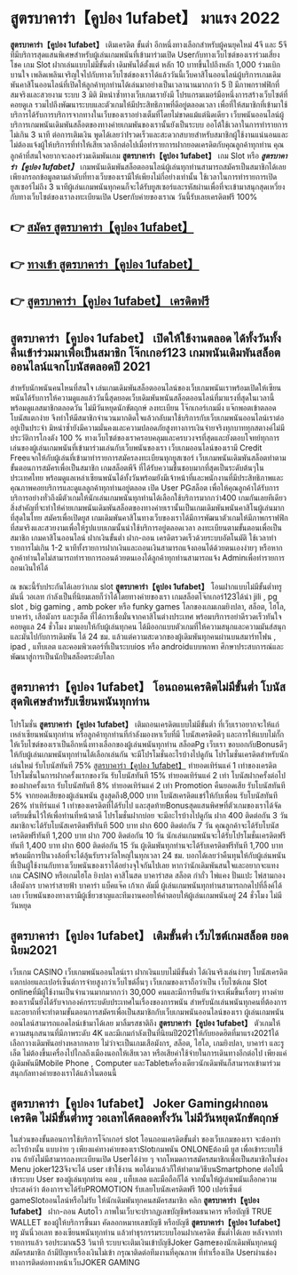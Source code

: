 # สูตรบาคาร่า【คูปอง 1ufabet】  มาแรง 2022

**สูตรบาคาร่า【คูปอง 1ufabet】** เติมเครดิต ขั้นต่ำ  อีกหนึ่งทางเลือกสำหรับผู้คนยุคใหม่ 4จี และ 5จี ที่มีบริการสุดแสนพิเศษสำหรับผู้เล่นเกมพนันที่เข้ามาร่วมเปิด Userกับทางเว็บไซต์ของเราร่วมเสี่ยงโชค เกม Slot  ฝากเล่นแบบไม่มีขั้นต่ำ เดิมพันได้ตั้งแต่ หลัก 10 บาทขึ้นไปถึงหลัก 1,000 ร่วมเบิกบานใจ เพลิดเพลินเจริญใจไปกับทางเว็บไซต์ของเราได้แล้ววันนี้เว็บคาสิโนออนไลน์ผู้บริการเกมเดิมพันคาสิโนออนไลน์ที่เปิดให้ลูกค้าทุกท่านได้เล่นมาอย่างเป็นเวลานานมากกว่า 5 ปี มีภาพกราฟฟิกที่สมจริงและสวยงาม ระบบ 3 มิติ
มิหนำซ้ำทางเว็บเกมเรายังมี โปรแกรมเมอร์มือหนึ่งการสร้างเว็บไซต์ที่คอยดูเล  รวมไปถึงพัฒนาระบบและตัวเกมให้มีประสิทธิภาพที่ดีอยู่ตลอดเวลา เพื่อที่ให้สมาชิกที่เข้ามาใช้บริการได้รับการบริการจากทางในเว็บของเราอย่างเต็มที่โดยไม่ขาดแม้แต่นิดเดียว เว็บพนันออนไลน์ผู้บริการเกมพนันเดิมพันสล็อตของทางค่ายเกมพันของเรานั้นยังเป็นระบบ ออโต้ใช้เวลาในการทำรายการไม่เกิน 3 นาที ต่อการเติมเงิน พูดได้เลยว่าIรวดเร็วและสะดวกสบายสำหรับสมาชิกผู้ใช้งานแน่นอนและไม่ต้องแจ้งผู้ให้บริการที่ทำให้เสียเวลาอีกต่อไปเมื่อทำรายการฝากยอดเครดิตกับคุณลูกค้าทุกท่าน
คุณลูกค้าที่สนใจอยากจะลองร่วมเดิมพันเกม **สูตรบาคาร่า【คูปอง 1ufabet】** เกม Slot  หรือ ***สูตรบาคาร่า【คูปอง 1ufabet】*** เกมพนันเดิมพันสล็อตออนไลน์ผู้เล่นทุกท่านสามารถสมัครเป็นสมาชิกได้เลยเพียงกรอกข้อมูลตามลำดับที่ทางเว็บของเรามีให้เพียงไม่กี่อย่างเท่านั้น ใช้เวลาในการทำรายการเปิดยูสเซอร์ไม่ถึง 3 นาทีผู้เล่นเกมพนันทุกคนก็จะได้รับยูสเซอร์และรหัสผ่านเพื่อที่จะเข้ามาสนุกสุดเหวี่ยงกับทางเว็บไซต์ของเราลงทะเบียนเปิด Userกับค่ายของเราณ วันนี้รับเลยเครดิตฟรี 100%

## 👉 [สมัคร สูตรบาคาร่า【คูปอง 1ufabet】](https://archa888.com/)
## 👉 [ทางเข้า สูตรบาคาร่า【คูปอง 1ufabet】](https://archa888.com/)
## 👉 [สูตรบาคาร่า【คูปอง 1ufabet】 เครดิตฟรี](https://archa888.com/)

## สูตรบาคาร่า【คูปอง 1ufabet】 เปิดให้ใช้งานตลอด ได้ทั้งวันทั้งคืนเข้าร่วมมาเพื่อเป็นสมาชิก โจ๊กเกอร์123 เกมพนันเดิมพันสล็อตออนไลน์แจกโบนัสตลอดปี 2021

สำหรับนักพนันคนไหนที่สนใจ เล่นเกมเดิมพันสล็อตออนไลน์ของเว็บเกมพนันเราพร้อมเปิดให้เซียนพนันได้รับการให้ความดูแลแล้ววันนี้สุดยอดเว็บเดิมพันพนันสล็อตออนไลน์ที่มาแรงที่สุดในเวลานี้ พร้อมดูแลสมาชิกตลอดวัน ไม่มีวันหยุดนักขัตฤกษ์ ลงทะเบียน โจ๊กเกอร์เกมมิ่ง แจ๊กพอตเข้าตลอด โบนัสแตกง่าย จึงทำให้มีสมาชิกจำนวนมากติดใจแล้วกลับมาใช้บริการกับเว็บเกมพนันออนไลน์เราต่ออยู่เป็นประจำ มิหนำซ้ำยังมีความมั่นคงและความปลอดภัยสูงทางการเงินจ่ายจริงทุกบาททุกสตางค์ไม่มีประวัติการโกงตัง 100 % ทางเว็บไซต์ของเราครอบคลุมและครบวงจรที่สุดและยังตอบโจทย์ทุกการเล่นของผู้เล่นเกมพนันที่เข้ามาร่วมเล่นกับเว็บพนันของเรา
เว็บเกมออนไลน์ของเรามี Credit Freeแจกให้กับผู้เล่นที่เข้ามาทำรายการสมัครลงทะเบียนทุกยูสเซอร์ เว็บเกมพนันเดิมพันสล็อตทำตามขั้นตอนการสมัครเพื่อเป็นสมาชิก เกมสล็อตพีจี ที่ได้รับความชื่นชอบมากที่สุดเป็นระดับต้นๆในประเทศไทย พร้อมดูแลเหล่าเซียนพนันได้ทั้งวันพร้อมยังมีเจ้าหน้าที่และพนักงานที่มีประสิทธิภาพและคุณภาพคอยบริการและดูแลลูกค้าทุกท่านอยู่ตลอด เปิด User PGสล็อต เพื่อให้คุณลูกค้าได้รับการบริการอย่างทั่วถึงมีตัวเกมให้นักเล่นเกมพนันทุกท่านได้เลือกใช้บริการมากกว่า400 เกมกันเลยทีเดียว
สิ่งสำคัญที่จะทำให้ค่ายเกมพนันเดิมพันสล็อตของทางค่ายเรานั้นเป็นเกมเดิมพันพนันคาสิโนผู้เล่นมากที่สุดในไทย สมัครเพื่อเปิดยูส  เกมเดิมพันคาสิโนทางเว็บของเราได้มีการพัฒนาตัวเกมให้มีภาพกราฟฟิกที่สมจริงและสวยงามเพื่อให้รูปแบบเกมนั้นน่าใช้บริการอยู่ตลอดเวลา ลงทะเบียนตามขั้นตอนเพื่อเป็นสมาชิก เกมคาสิโนออนไลน์ ฝากเงินขั้นต่ำ ฝาก-ถอน เครดิตรวดเร็วด้วยระบบอัตโนมัติ ใช้เวลาทำรายการไม่เกิน 1-2 นาทีทั้งรายการฝากเงินและถอนเงินสามารถแจ้งถอนได้ด้วยตนเองง่ายๆ หรือหากลูกค้าท่านใดไม่สามารถทำรายการถอนด้วยตนเองได้ลูกค้าทุกท่านสามารถแจ้ง Adminเพื่อทำรายการถอนเงินให้ได้

ณ ขณะนี้รับประกันได้เลยว่าเกม slot  **สูตรบาคาร่า【คูปอง 1ufabet】** โอนฝากแบบไม่มีขั้นต่ำทรู มันนี่ วอเลท กำลังเป็นที่นิยมเลยก็ว่าได้โดยทางค่ายของเรา เกมสล็อตโจ๊กเกอร์123ได้นำ  jili , pg slot , big gaming , amb poker หรือ funky games โลกของเกมเกมยิงปลา, สล็อต, ไฮโล, บาคาร่า, เสือมังกร และรูเล็ต ที่ได้การเชื่อมั่นจากคาสิโนต่างประเทศ พร้อมบริการอย่าดีรวดเร็วทันใจคอยดูแล 24 ชั่วโมง มามอบให้กับผู้เล่นทุกคน ได้มีออกแบบตัวเกมที่ให้ความสนุกและความมันส์สนุกและมันไปกับการเดิมพัน ได้ 24 ชม. แล้วแต่ความสะดวกของผู้เดิมพันทุกคนผ่านบนสมาร์ทโฟน , ipad , แท็บเลต และคอมพิวเตอร์ที่เป็นระบบios หรือ androidแบบพกพา ศึกษาประสบการณ์และพัฒนาสู่การเป็นนักปั่นสล็อตระดับโลก

## สูตรบาคาร่า【คูปอง 1ufabet】 โอนถอนเครดิตไม่มีขั้นต่ำ โบนัสสุดพิเศษสำหรับเซียนพนันทุกท่าน

โปรโมชั่น **สูตรบาคาร่า【คูปอง 1ufabet】** เติมถอนเครดิตแบบไม่มีขั้นต่ำ ที่เว็บเราอยากจะให้แก่  เหล่าเซียนพนันทุกท่าน หรือลูกค้าทุกท่านที่กำลังมองหาเว็บที่มี โบนัสเครดิตดีๆ และการให้แบบไม่กั๊ก ให้เว็บไซต์ของเราเป็นอีกหนึ่งทางเลือกของผู้เล่นพนันทุกท่าน สล็อตPg เว็บเรา ขอบอกกับBonusดีๆ ให้กับผู้เล่นเกมพนันทุกท่านได้เลือกเล่นกัน จะมีโปรโมชั่นอะไรบ้างไปดูกัน
โปรโมชั่นเครดิตสำหรับนักเล่นใหม่ รับโบนัสทันที 75% [สูตรบาคาร่า【คูปอง 1ufabet】](https://archa888.com/) ทำยอดเทิร์นแค่ 1 เท่าของเครดิต
โปรโมชั่นในการฝากครั้งแรกของวัน รับโบนัสทันที 15% ทำยอดเทิร์นแค่ 2 เท่า
โบนัสฝากครั้งต่อไปของฝากครั้งแรก รับโบนัสทันที 8% ทำยอดเทิร์นแค่ 2 เท่า
 Promotion คืนยอดเสีย รับโบนัสทันที 5% จากยอดเสียของผู้เล่นพนัน สูงสุดถึง8,000 บาท
โบนัสเครดิตแชร์ให้กับเพื่อน รับโบนัสทันที 26% ทำเทิร์นแค่ 1 เท่าของเครดิตที่ได้รับไป
และสุดท้ายBonusสุดแสนพิศษที่ตัวเกมของเราได้จัดเตรียมขึ้นไว้ให้เพื่อท่านที่หน้าตาดี โปรโมชั่นฝากบ่อย จะมีอะไรบ้างไปดูกัน
ฝาก 400 ติดต่อกัน 3 วัน สมาชิกจะได้รับโบนัสเครดิตฟรีทันที 500 บาท
ฝาก 600 ติดต่อกัน 7 วัน คุณลูกค้าจะได้รับโบนัสเครดิตฟรีทันที 1,200 บาท
ฝาก 700 ติดต่อกัน 10 วัน นักเล่นเกมพนันจะได้รับโปรโมชั่นเครดิตฟรีทันที 1,400 บาท
ฝาก 600 ติดต่อกัน 15 วัน ผู้เดิมพันทุกท่านจะได้รับเครดิตฟรีทันที 1,700 บาท
พร้อมมีการปั่นวงล้อที่จะได้ลุ้นรับรางวัลใหญ่ในทุกเวลา 24 ชม. บอกได้เลยว่าคืนทุนให้กับผู้เล่นพนันที่เป็นผู้ใช้งานกับทางเว็บพนันของเราได้อย่างจุใจกันไปเลย หากว่านักเดิมพันสนใจและอยากจะแทง เกม CASINO หรือเกมไฮโล ยิงปลา คาสิโนสด บาคาร่าสด สล็อต กำถั่ว ไพ่แคง ปั่นแปะ ไพ่สามกอง เสือมังกร บาคาร่าสายฟ้า บาคาร่า แบ็คแจ๊ค เก้าเก ดัมมี่ ผู้เล่นเกมพนันทุกท่านสามารถกดไปที่ลิ้งค์ได้เลย เว็บพนันของทางเรามีผู้เชี่ยวชาญและทีมงานคอยให้คำตอบให้ผู้เล่นเกมพนันอยู่ 24 ชั่วโมง ไม่มีวันหยุด

## สูตรบาคาร่า【คูปอง 1ufabet】 เติมขั้นต่ำ  เว็บไซต์เกมสล็อต ยอดนิยม2021

เว็บเกม CASINO เว็บเกมพนันออนไลน์เรา ฝากเงินแบบไม่มีขั้นต่ำ ได้เงินจริงเล่นง่ายๆ โบนัสเครดิตแตกบ่อยและเปอร์เซ็นต์การจ่ายสูงกว่าเว็บไซต์อื่นๆ เว็บเกมของเราถือว่าเป็น เว็บไซต์เกม Slot onlineที่มีผู้ใช้งานเป็นจำนวนมากมากกว่า 30,000 คนและมีการยืนยันว่าจะเพิ่มขึ้นเรื่อยๆ ทางค่ายของเรานั้นยังได้รับจากองค์กรระบดับประเทศในเรื่องของการพนัน สำหรับนักเล่นพนันทุกคนที่ต้องการและอยากที่จะทำตามขั้นตอนการสมัครเพื่อเป็นสมาชิกกับเว็บเกมพนันออนไลน์ของเรา ผู้เล่นเกมพนันออนไลน์สามารถแอดไลน์เข้ามาได้เลย
	มาลิ้มรสชาติถึง **สูตรบาคาร่า【คูปอง 1ufabet】** ตัวเกมให้ความสนุกสนานที่มีภาพระดับ 4K และมีเกมกำลังเป็นที่นิยมปี2021ให้กับยอดฮิตที่มาแรง2021ได้เลือกวางเดิมพันอย่างหลากหลาย  ไม่ว่าจะเป็นเกมเสือมังกร, สล็อต, ไฮโล, เกมยิงปลา, บาคาร่า และรูเล็ต ไม่ต้องขึ้นเครื่องไปไกลถึงเมืองนอกให้เสียเวลา หรือเสียค่าใช้จ่ายในการเดินทางอีกต่อไป เพียงแค่ผู้เดิมพันมีMobile Phone , Computer และTabletเครื่องเดียวนักเดิมพันก็สามารถเข้ามาร่วมสนุกกัลทางค่ายของเราได้แล้วในตอนนี้

## สูตรบาคาร่า【คูปอง 1ufabet】 Joker Gamingฝากถอนเครดิต ไม่มีขั้นต่ำทรู วอเลทได้ตลอดทั้งวัน ไม่มีวันหยุดนักขัตฤกษ์

ในส่วนของขั้นตอนการใช้บริการโจ๊กเกอร์ slot โอนถอนเครดิตขั้นต่ำ ของเว็บเกมของเรา จะต้องทำอะไรบ้างนั้น แบบง่าย ๆ เพียงแค่ทางค่ายของเราSlotเกมพนัน ONLONEต้องมี ยูส เพื่อเข้าระบบใช้งาน ถ้ายังไม่มีสามารถลงทะเบียนเปิด Userได้ง่าย ๆ จากโหมดการสมัครสมาชิกเพื่อเป็นสมาชิกในช่อง Menu joker123จึงจะได้ user เข้าใช้งาน พอได้มาแล้วก็ให้ทำตามวิธีบนSmartphone ต่อไปนี้
เข้าระบบ User  ของผู้เล่นทุกท่าน คอม , แท็บเลต และมือถือก็ได้
จากนั้นให้ผู้เล่นพนันเลือกความประสงค์ว่า ต้องการจะได้รับPROMOTION รับเลยโบนัสเครดิตฟรี 100 เปอร์เซ็นต์ gameSlotออนไลน์หรือไม่รับ
ให้นักเดิมพันทุกคนสมัครสมาชิก คลิก **สูตรบาคาร่า【คูปอง 1ufabet】** ฝาก-ถอน Autoไว ภาพในเว็บจะปรากฏเลขบัญชีพร้อมธนาคาร หรือบัญชี TRUE WALLET ของผู้ให้บริการขึ้นมา
คัดลอกหมายเลขบัญชี หรือบัญชี **สูตรบาคาร่า【คูปอง 1ufabet】** ทรู มันนี่วอเลท ของเซียนพนันทุกท่าน แล้วทำธุรกรรมระบบโอนฝากเครดิต ขั้นต่ำได้เลย
หลังจากทำรายการแล้ว รอประมาณ53 วินาที ระบบจะเติมเงินเข้าบัญชีJoker Gameของนักเดิมพันทุกคนผู้สมัครสมาชิก
ถ้ามีปัญหาเรื่องเงินไม่เข้า กรุณาติดต่อทีมงานที่คุณภาพ ที่ทำเรื่องเปิด Userผ่านช่องทางการติดต่อทางหน้าเว็บJOKER GAMING


